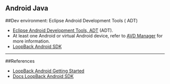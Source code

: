 Android Java
---

##Dev environment: Eclipse Android Development Tools ( ADT)

- [Eclipse Android Development Tools, ADT](http://developer.android.com/sdk/index.html) (ADT).
- At least one Android or virtual Android device, refer to [AVD Manager](http://developer.android.com/tools/help/avd-manager.html) for more information.
- [LoopBack Android SDK  ](http://strongloop.com/mobile/android/)

---

##References

- [LoopBack Android Getting Started](https://github.com/strongloop/loopback-android-getting-started)
- [Docs LoopBack Android SDK](http://docs.strongloop.com/display/DOC/Android+SDK)